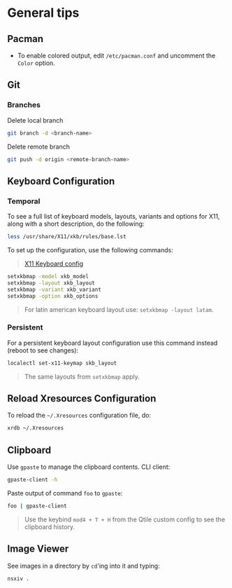 # General tips

## Pacman

- To enable colored output, edit `/etc/pacman.conf` and uncomment the `Color` option.

## Git

### Branches

Delete local branch

```sh
git branch -d <branch-name>
```

Delete remote branch

```sh
git push -d origin <remote-branch-name>
```


## Keyboard Configuration

### Temporal

To see a full list of keyboard models, layouts, variants and options for X11, along with a short description,
do the following:

```sh
less /usr/share/X11/xkb/rules/base.lst
```

To set up the configuration, use the following commands:

> [X11 Keyboard config](https://wiki.archlinux.org/title/Xorg/Keyboard_configuration)

```sh
setxkbmap -model xkb_model
setxkbmap -layout xkb_layout
setxkbmap -variant xkb_variant
setxkbmap -option xkb_options
```

> For latin american keyboard layout use: `setxkbmap -layout latam`.

### Persistent

For a persistent keyboard layout configuration use this command instead (reboot to see changes):

```sh
localectl set-x11-keymap skb_layout
```

> The same layouts from `setxkbmap` apply.


## Reload Xresources Configuration

To reload the `~/.Xresources` configuration file, do:

```sh
xrdb ~/.Xresources
```


## Clipboard

Use `gpaste` to manage the clipboard contents. CLI client:

```sh
gpaste-client -h
```

Paste output of command `foo` to `gpaste`:

```sh
foo | gpaste-client
```

> Use the keybind `mod4 + T + H` from the Qtile custom config to see the clipboard history.


## Image Viewer

See images in a directory by `cd`'ing into it and typing:

```sh
nsxiv .
```
